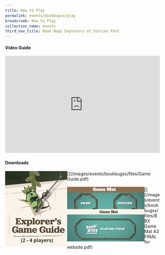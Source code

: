 ```yaml
---
title: How to Play
permalink: events/bookbugsx/play
breadcrumb: How to Play
collection_name: events
third_nav_title: Book Bugs Explorers of Stories Past
---
```


#### Video Guide
<iframe width="100%" height="315" src="https://www.youtube.com/embed/6NQcHxQ8MfA" frameborder="0" allow="accelerometer; autoplay; clipboard-write; encrypted-media; gyroscope; picture-in-picture" allowfullscreen></iframe>

#### Downloads
[<img src="/images/events/bookbugsx/Game Guide thumbnail.png" alt="Game Guide Download Link" style="width: 40%;" align="left" >](/images/events/bookbugsx/files/Game Guide.pdf)<br><br>
[<img src="/images/events/bookbugsx/Game Mat thumbnail.png" alt="Game Mat Download Link" style="width: 50%" align="left">](/images/events/bookbugsx/files/BBX Game Mat A3 FINAL for website.pdf)
